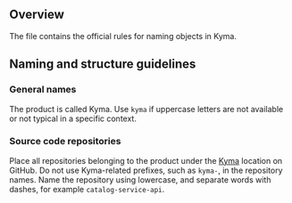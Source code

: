 ## Overview

The file contains the official rules for naming objects in Kyma.

## Naming and structure guidelines

### General names

The product is called Kyma. Use `kyma` if uppercase letters are not available or not typical in a specific context.

### Source code repositories

Place all repositories belonging to the product under the [Kyma](../../../../) location on GitHub.
Do not use Kyma-related prefixes, such as `kyma-`, in the repository names.
Name the repository using lowercase, and separate words with dashes, for example `catalog-service-api`.
